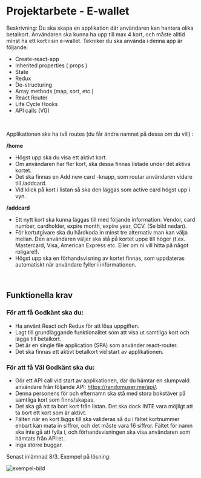 # Projektarbete - E-wallet



Beskrivning: Du ska skapa en applikation där användaren kan hantera olika betalkort. Användaren ska kunna ha upp till max 4 kort, och måste alltid minst ha ett kort i sin e-wallet. Tekniker du ska använda i denna app är följande:



- Create-react-app
- Inherited properties ( props )
- State
- Redux
- De-structuring
- Array methods (map, sort, etc.)
- React Router
- Life Cycle Hooks
- API calls (VG)
<br>



Applikationen ska ha två routes (du får ändra namnet på dessa om du vill) :



**/home**
- Högst upp ska du visa ett aktivt kort.
- Om användaren har fler kort, ska dessa finnas listade under det aktiva kortet.
- Det ska finnas en Add new card -knapp, som routar användaren vidare till /addcard.
- Vid klick på kort i listan så ska den läggas som active card högst upp i vyn.



**/addcard**
- Ett nytt kort ska kunna läggas till med följande information: Vendor, card number, cardholder, expire month, expire year, CCV. (Se bild nedan).
- För kortutgivare ska du hårdkoda in minst tre alternativ man kan välja mellan. Den användaren väljer ska stå på kortet uppe till höger (t.ex. Mastercard, Visa, American Express etc. Eller om ni vill hitta på något roligare!).
- Högst upp ska en förhandsvisning av kortet finnas, som uppdateras automatiskt när användare fyller i informationen.
<br>

## Funktionella krav
### För att få Godkänt ska du:
- Ha använt React och Redux för att lösa uppgiften.
- Lagt till grundläggande funktionalitet som att visa ut samtliga kort och lägga till betalkort.
- Det är en single file application (SPA) som använder react-router.
- Det ska finnas ett aktivt betalkort vid start av applikationen.



### För att få Väl Godkänt ska du:
- Gör ett API call vid start av applikationen, där du hämtar en slumpvald användare från följande API: https://randomuser.me/api/.
- Denna personens för och efternamn ska stå med stora bokstäver på samtliga kort som finns/skapas.
- Det ska gå att ta bort kort från listan. Det ska dock INTE vara möjligt att ta bort ett kort som är aktivt.
- Fälten när en kort läggs till ska valideras så du i fältet kortnummer enbart kan mata in siffror, och det måste vara 16 siffror. Fältet för namn ska inte gå att fylla i, och förhandsvisningen ska visa användaren som hämtats från API:et.
- Inga större buggar.



Senast inlämnad 8/3.
Exempel på lösning:



![exempel-bild](https://user-images.githubusercontent.com/33270258/155541788-43104ee4-fd04-49fe-835e-ad45ba9204e7.PNG)